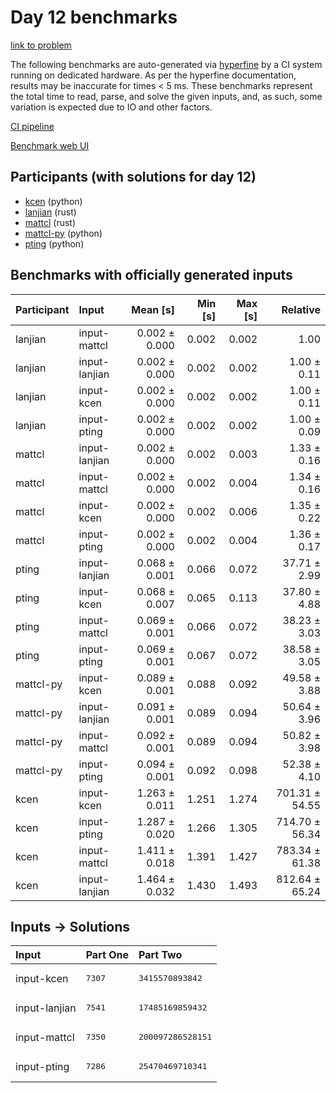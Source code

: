 # Day 12 benchmarks

[link to problem](https://adventofcode.com/2023/day/12)

The following benchmarks are auto-generated via
[hyperfine](https://github.com/sharkdp/hyperfine) by a CI system running on
dedicated hardware. As per the hyperfine documentation, results may be
inaccurate for times < 5 ms. These benchmarks represent the total time to read,
parse, and solve the given inputs, and, as such, some variation is expected due
to IO and other factors.

[CI pipeline](http://ci.papercode.net:8080/teams/main/pipelines/aoc2023)

[Benchmark web UI](https://aoc.ancalagon.black)


## Participants (with solutions for day 12)

- [kcen](https://github.com/kcen/aoc2023) (python)
- [lanjian](https://github.com/lanjian/aoc-2023) (rust)
- [mattcl](https://github.com/mattcl/aoc2023) (rust)
- [mattcl-py](https://github.com/mattcl/aoc2023-py) (python)
- [pting](https://github.com/pting/aoc2023) (python)


## Benchmarks with officially generated inputs

| Participant | Input | Mean [s] | Min [s] | Max [s] | Relative |
|:---|:---|---:|---:|---:|---:|
| lanjian | input-mattcl | 0.002 ± 0.000 | 0.002 | 0.002 | 1.00 |
| lanjian | input-lanjian | 0.002 ± 0.000 | 0.002 | 0.002 | 1.00 ± 0.11 |
| lanjian | input-kcen | 0.002 ± 0.000 | 0.002 | 0.002 | 1.00 ± 0.11 |
| lanjian | input-pting | 0.002 ± 0.000 | 0.002 | 0.002 | 1.00 ± 0.09 |
| mattcl | input-lanjian | 0.002 ± 0.000 | 0.002 | 0.003 | 1.33 ± 0.16 |
| mattcl | input-mattcl | 0.002 ± 0.000 | 0.002 | 0.004 | 1.34 ± 0.16 |
| mattcl | input-kcen | 0.002 ± 0.000 | 0.002 | 0.006 | 1.35 ± 0.22 |
| mattcl | input-pting | 0.002 ± 0.000 | 0.002 | 0.004 | 1.36 ± 0.17 |
| pting | input-lanjian | 0.068 ± 0.001 | 0.066 | 0.072 | 37.71 ± 2.99 |
| pting | input-kcen | 0.068 ± 0.007 | 0.065 | 0.113 | 37.80 ± 4.88 |
| pting | input-mattcl | 0.069 ± 0.001 | 0.066 | 0.072 | 38.23 ± 3.03 |
| pting | input-pting | 0.069 ± 0.001 | 0.067 | 0.072 | 38.58 ± 3.05 |
| mattcl-py | input-kcen | 0.089 ± 0.001 | 0.088 | 0.092 | 49.58 ± 3.88 |
| mattcl-py | input-lanjian | 0.091 ± 0.001 | 0.089 | 0.094 | 50.64 ± 3.96 |
| mattcl-py | input-mattcl | 0.092 ± 0.001 | 0.089 | 0.094 | 50.82 ± 3.98 |
| mattcl-py | input-pting | 0.094 ± 0.001 | 0.092 | 0.098 | 52.38 ± 4.10 |
| kcen | input-kcen | 1.263 ± 0.011 | 1.251 | 1.274 | 701.31 ± 54.55 |
| kcen | input-pting | 1.287 ± 0.020 | 1.266 | 1.305 | 714.70 ± 56.34 |
| kcen | input-mattcl | 1.411 ± 0.018 | 1.391 | 1.427 | 783.34 ± 61.38 |
| kcen | input-lanjian | 1.464 ± 0.032 | 1.430 | 1.493 | 812.64 ± 65.24 |


## Inputs -> Solutions

| Input | Part One | Part Two |
|:---|:---|:---|
|input-kcen|<pre>7307</pre>|<pre>3415570893842</pre>|
|input-lanjian|<pre>7541</pre>|<pre>17485169859432</pre>|
|input-mattcl|<pre>7350</pre>|<pre>200097286528151</pre>|
|input-pting|<pre>7286</pre>|<pre>25470469710341</pre>|